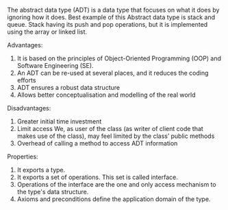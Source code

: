 The abstract data type (ADT) is a data type that focuses on what it does by ignoring how it does.
Best example of this Abstract data type is stack and queue.
Stack having its push and pop operations, but it is implemented using the array or linked list.

Advantages:

1. It is based on the principles of Object-Oriented Programming (OOP) and Software Engineering (SE).
2. An ADT can be re-used at several places, and it reduces the coding efforts
3. ADT ensures a robust data structure
4. Allows better conceptualisation and modelling of the real world

Disadvantages:

1. Greater initial time investment
2. Limit access We, as user of the class (as writer of client code that makes use of the class), may feel limited by the class’ public methods
3. Overhead of calling a method to access ADT information

Properties:

1. It exports a type.
2. It exports a set of operations. This set is called interface.
3. Operations of the interface are the one and only access mechanism to the type's data structure.
4. Axioms and preconditions define the application domain of the type.
